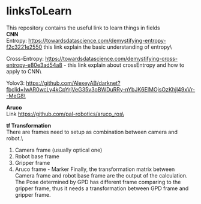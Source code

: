 # linksToLearn
This repository contains the useful link to learn things in fields\
**CNN**\
Entropy: https://towardsdatascience.com/demystifying-entropy-f2c3221e2550 this link explain the basic understanding of entropy\

Cross-Entropy: https://towardsdatascience.com/demystifying-cross-entropy-e80e3ad54a8 - this link explain about crossEntropy and how to apply to CNN\

Yolov3: https://github.com/AlexeyAB/darknet?fbclid=IwAR0wcLy4kCpYrjVeG35v3oBWDuRRy-nYbJK6ElMOjsOzKhjl49xVr--MeG8\

**Aruco**\
Link https://github.com/pal-robotics/aruco_ros\

**tf Transformation**\
There are frames need to setup as combination between camera and robot.\
1. Camera frame (usually optical one)
2. Robot base frame
3. Gripper frame
4. Aruco frame - Marker
Finally, the transformation matrix between Camera frame and robot base frame are the output of the calculation.\
The Pose determined by GPD has different frame comparing to the gripper frame, thus it needs a transformation between GPD frame and gripper frame.


